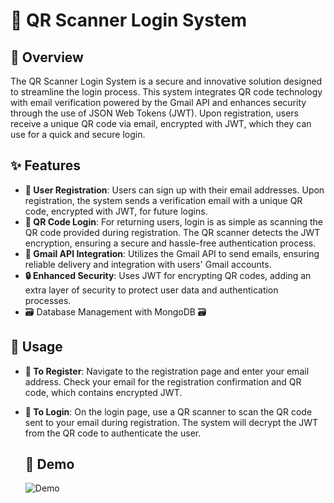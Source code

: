 # 📱 QR Scanner Login System

## 🌟 Overview

The QR Scanner Login System is a secure and innovative solution designed to streamline the login process. This system integrates QR code technology with email verification powered by the Gmail API and enhances security through the use of JSON Web Tokens (JWT). Upon registration, users receive a unique QR code via email, encrypted with JWT, which they can use for a quick and secure login.

## ✨ Features

- **👤 User Registration**: Users can sign up with their email addresses. Upon registration, the system sends a verification email with a unique QR code, encrypted with JWT, for future logins.
- **🔐 QR Code Login**: For returning users, login is as simple as scanning the QR code provided during registration. The QR scanner detects the JWT encryption, ensuring a secure and hassle-free authentication process.
- **📧 Gmail API Integration**: Utilizes the Gmail API to send emails, ensuring reliable delivery and integration with users' Gmail accounts.
- **🔒 Enhanced Security**: Uses JWT for encrypting QR codes, adding an extra layer of security to protect user data and authentication processes.
- 🗃️ Database Management with MongoDB 🗃️





## 📖 Usage

- **📝 To Register**: Navigate to the registration page and enter your email address. Check your email for the registration confirmation and QR code, which contains encrypted JWT.
- **🔑 To Login**: On the login page, use a QR scanner to scan the QR code sent to your email during registration. The system will decrypt the JWT from the QR code to authenticate the user.

  ## 📱 Demo
  ![Demo](https://github.com/durgesh4040/QRScanner/blob/a490c092c6140e08a324d9eb46ef962709d03850/public/Animation.gif)
  
